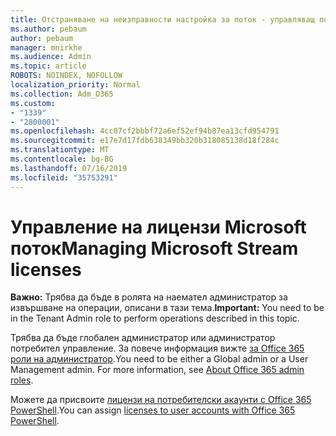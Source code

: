 ```yaml
---
title: Отстраняване на неизправности настройка за поток - управляващ поток лицензиране
ms.author: pebaum
author: pebaum
manager: mnirkhe
ms.audience: Admin
ms.topic: article
ROBOTS: NOINDEX, NOFOLLOW
localization_priority: Normal
ms.collection: Adm_O365
ms.custom:
- "1339"
- "2800001"
ms.openlocfilehash: 4cc07cf2bbbf72a6ef52ef94b87ea13cfd954791
ms.sourcegitcommit: e17e7d17fdb638349bb320b318085138d18f284c
ms.translationtype: MT
ms.contentlocale: bg-BG
ms.lasthandoff: 07/16/2019
ms.locfileid: "35753291"
---
```

# <a name="managing-microsoft-stream-licenses"></a><span data-ttu-id="9e568-102">Управление на лицензи Microsoft поток</span><span class="sxs-lookup"><span data-stu-id="9e568-102">Managing Microsoft Stream licenses</span></span>

<span data-ttu-id="9e568-103">**Важно:** Трябва да бъде в ролята на наемател администратор за извършване на операции, описани в тази тема.</span><span class="sxs-lookup"><span data-stu-id="9e568-103">**Important:** You need to be in the Tenant Admin role to perform operations described in this topic.</span></span>

<span data-ttu-id="9e568-104">Трябва да бъде глобален администратор или администратор потребител управление. За повече информация вижте [за Office 365 роли на администратор](https://support.office.com/article/About-Office-365-admin-roles-da585eea-f576-4f55-a1e0-87090b6aaa9d).</span><span class="sxs-lookup"><span data-stu-id="9e568-104">You need to be either a Global admin or a User Management admin. For more information, see [About Office 365 admin roles](https://support.office.com/article/About-Office-365-admin-roles-da585eea-f576-4f55-a1e0-87090b6aaa9d).</span></span>

<span data-ttu-id="9e568-105">Можете да присвоите [лицензи на потребителски акаунти с Office 365 PowerShell](https://go.microsoft.com/fwlink/p/?linkid=850410).</span><span class="sxs-lookup"><span data-stu-id="9e568-105">You can assign [licenses to user accounts with Office 365 PowerShell](https://go.microsoft.com/fwlink/p/?linkid=850410).</span></span>
